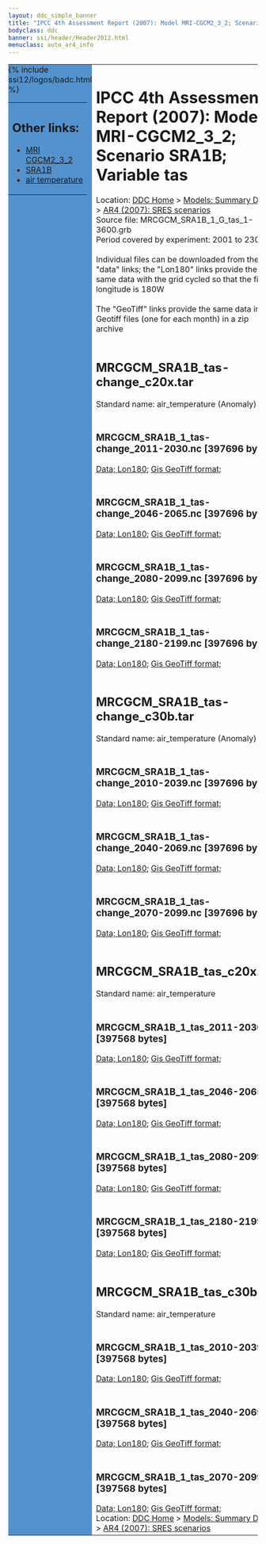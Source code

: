 ```yaml
---
layout: ddc_simple_banner
title: "IPCC 4th Assessment Report (2007): Model MRI-CGCM2_3_2; Scenario SRA1B; Variable tas"
bodyclass: ddc
banner: ssi/header/Header2012.html
menuclass: auto_ar4_info
---
```



<table width="100%" border="0" cellspacing="0" cellpadding="0" style="border-collapse: collapse;">
<tr style="margin:0;padding:0;border:0;">
<td style="margin:0;padding:0;border:0;height:1pt;width:150pt;background:#5492CD;" valign="top" >

<div id="lh-col2" class="auto_ar4_info">
<table class="menumain" bgcolor="#5492CD" cellspacing="0" width="100%" border="0">
<tr><td>
<h2> Other links:</h2>
<ul>
<li><a href="/auto/ar4/model-MRI-CGCM2_3_2.html">MRI<br/>CGCM2_3_2</a></li>
<li><a href="/auto/ar4/scenario-SRA1B.html">SRA1B</a></li>
<li><a href="/auto/ar4/var-air_temperature.html">air temperature</a></li>
</ul>
</td></tr>
{% include ssi12/logos/badc.html %}
</table>
</div>
</td>
<td><h1>IPCC 4th Assessment Report (2007): Model MRI-CGCM2_3_2; Scenario SRA1B; Variable tas</h1>

<!-- Breadcrumb1 -->
<div id="breadcrumb1" align="left">
Location: <a href="/index.html">DDC Home</a> > <a href="/sim/gcm_clim/">Models: Summary Data</a>
> <a href="/sim/gcm_clim/SRES_AR4/index.html">AR4 (2007): SRES scenarios</a>
</div>
<!-- End of Breadcrumb1 -->Source file: MRCGCM_SRA1B_1_G_tas_1-3600.grb
<br/>
Period covered by experiment: 2001 to 2300<br/>
<br/>Individual files can be downloaded from the "data" links; the "Lon180" links provide the same data
         with the grid cycled so that the first longitude is 180W<br/>
<br/>The "GeoTiff" links provide the same data in 12 Geotiff files (one for each month)
          in a zip archive<br/>
<br/><h2>MRCGCM_SRA1B_tas-change_c20x.tar</h2>
Standard name: air_temperature (Anomaly)<br>
<br/><h3>MRCGCM_SRA1B_1_tas-change_2011-2030.nc [397696 bytes]</h3>
<a href="/cgi-bin/downl/ar4_nc/tas/MRCGCM_SRA1B_1_tas-change_2011-2030.nc">Data; </a><a href="/cgi-bin/downl/ar4_nc/tas/MRCGCM_SRA1B_1_tas-change_2011-2030.cyto180.nc"> Lon180</a>; <a href="/cgi-bin/downl/ar4_tif/tas/MRCGCM_SRA1B_1_tas-change_2011-2030.zip">Gis GeoTiff format; </a><br/>
<br/><h3>MRCGCM_SRA1B_1_tas-change_2046-2065.nc [397696 bytes]</h3>
<a href="/cgi-bin/downl/ar4_nc/tas/MRCGCM_SRA1B_1_tas-change_2046-2065.nc">Data; </a><a href="/cgi-bin/downl/ar4_nc/tas/MRCGCM_SRA1B_1_tas-change_2046-2065.cyto180.nc"> Lon180</a>; <a href="/cgi-bin/downl/ar4_tif/tas/MRCGCM_SRA1B_1_tas-change_2046-2065.zip">Gis GeoTiff format; </a><br/>
<br/><h3>MRCGCM_SRA1B_1_tas-change_2080-2099.nc [397696 bytes]</h3>
<a href="/cgi-bin/downl/ar4_nc/tas/MRCGCM_SRA1B_1_tas-change_2080-2099.nc">Data; </a><a href="/cgi-bin/downl/ar4_nc/tas/MRCGCM_SRA1B_1_tas-change_2080-2099.cyto180.nc"> Lon180</a>; <a href="/cgi-bin/downl/ar4_tif/tas/MRCGCM_SRA1B_1_tas-change_2080-2099.zip">Gis GeoTiff format; </a><br/>
<br/><h3>MRCGCM_SRA1B_1_tas-change_2180-2199.nc [397696 bytes]</h3>
<a href="/cgi-bin/downl/ar4_nc/tas/MRCGCM_SRA1B_1_tas-change_2180-2199.nc">Data; </a><a href="/cgi-bin/downl/ar4_nc/tas/MRCGCM_SRA1B_1_tas-change_2180-2199.cyto180.nc"> Lon180</a>; <a href="/cgi-bin/downl/ar4_tif/tas/MRCGCM_SRA1B_1_tas-change_2180-2199.zip">Gis GeoTiff format; </a><br/>
<br/><h2>MRCGCM_SRA1B_tas-change_c30b.tar</h2>
Standard name: air_temperature (Anomaly)<br>
<br/><h3>MRCGCM_SRA1B_1_tas-change_2010-2039.nc [397696 bytes]</h3>
<a href="/cgi-bin/downl/ar4_nc/tas/MRCGCM_SRA1B_1_tas-change_2010-2039.nc">Data; </a><a href="/cgi-bin/downl/ar4_nc/tas/MRCGCM_SRA1B_1_tas-change_2010-2039.cyto180.nc"> Lon180</a>; <a href="/cgi-bin/downl/ar4_tif/tas/MRCGCM_SRA1B_1_tas-change_2010-2039.zip">Gis GeoTiff format; </a><br/>
<br/><h3>MRCGCM_SRA1B_1_tas-change_2040-2069.nc [397696 bytes]</h3>
<a href="/cgi-bin/downl/ar4_nc/tas/MRCGCM_SRA1B_1_tas-change_2040-2069.nc">Data; </a><a href="/cgi-bin/downl/ar4_nc/tas/MRCGCM_SRA1B_1_tas-change_2040-2069.cyto180.nc"> Lon180</a>; <a href="/cgi-bin/downl/ar4_tif/tas/MRCGCM_SRA1B_1_tas-change_2040-2069.zip">Gis GeoTiff format; </a><br/>
<br/><h3>MRCGCM_SRA1B_1_tas-change_2070-2099.nc [397696 bytes]</h3>
<a href="/cgi-bin/downl/ar4_nc/tas/MRCGCM_SRA1B_1_tas-change_2070-2099.nc">Data; </a><a href="/cgi-bin/downl/ar4_nc/tas/MRCGCM_SRA1B_1_tas-change_2070-2099.cyto180.nc"> Lon180</a>; <a href="/cgi-bin/downl/ar4_tif/tas/MRCGCM_SRA1B_1_tas-change_2070-2099.zip">Gis GeoTiff format; </a><br/>
<br/><h2>MRCGCM_SRA1B_tas_c20x.tar</h2>
Standard name: air_temperature<br>
<br/><h3>MRCGCM_SRA1B_1_tas_2011-2030.nc [397568 bytes]</h3>
<a href="/cgi-bin/downl/ar4_nc/tas/MRCGCM_SRA1B_1_tas_2011-2030.nc">Data; </a><a href="/cgi-bin/downl/ar4_nc/tas/MRCGCM_SRA1B_1_tas_2011-2030.cyto180.nc"> Lon180</a>; <a href="/cgi-bin/downl/ar4_tif/tas/MRCGCM_SRA1B_1_tas_2011-2030.zip">Gis GeoTiff format; </a><br/>
<br/><h3>MRCGCM_SRA1B_1_tas_2046-2065.nc [397568 bytes]</h3>
<a href="/cgi-bin/downl/ar4_nc/tas/MRCGCM_SRA1B_1_tas_2046-2065.nc">Data; </a><a href="/cgi-bin/downl/ar4_nc/tas/MRCGCM_SRA1B_1_tas_2046-2065.cyto180.nc"> Lon180</a>; <a href="/cgi-bin/downl/ar4_tif/tas/MRCGCM_SRA1B_1_tas_2046-2065.zip">Gis GeoTiff format; </a><br/>
<br/><h3>MRCGCM_SRA1B_1_tas_2080-2099.nc [397568 bytes]</h3>
<a href="/cgi-bin/downl/ar4_nc/tas/MRCGCM_SRA1B_1_tas_2080-2099.nc">Data; </a><a href="/cgi-bin/downl/ar4_nc/tas/MRCGCM_SRA1B_1_tas_2080-2099.cyto180.nc"> Lon180</a>; <a href="/cgi-bin/downl/ar4_tif/tas/MRCGCM_SRA1B_1_tas_2080-2099.zip">Gis GeoTiff format; </a><br/>
<br/><h3>MRCGCM_SRA1B_1_tas_2180-2199.nc [397568 bytes]</h3>
<a href="/cgi-bin/downl/ar4_nc/tas/MRCGCM_SRA1B_1_tas_2180-2199.nc">Data; </a><a href="/cgi-bin/downl/ar4_nc/tas/MRCGCM_SRA1B_1_tas_2180-2199.cyto180.nc"> Lon180</a>; <a href="/cgi-bin/downl/ar4_tif/tas/MRCGCM_SRA1B_1_tas_2180-2199.zip">Gis GeoTiff format; </a><br/>
<br/><h2>MRCGCM_SRA1B_tas_c30b.tar</h2>
Standard name: air_temperature<br>
<br/><h3>MRCGCM_SRA1B_1_tas_2010-2039.nc [397568 bytes]</h3>
<a href="/cgi-bin/downl/ar4_nc/tas/MRCGCM_SRA1B_1_tas_2010-2039.nc">Data; </a><a href="/cgi-bin/downl/ar4_nc/tas/MRCGCM_SRA1B_1_tas_2010-2039.cyto180.nc"> Lon180</a>; <a href="/cgi-bin/downl/ar4_tif/tas/MRCGCM_SRA1B_1_tas_2010-2039.zip">Gis GeoTiff format; </a><br/>
<br/><h3>MRCGCM_SRA1B_1_tas_2040-2069.nc [397568 bytes]</h3>
<a href="/cgi-bin/downl/ar4_nc/tas/MRCGCM_SRA1B_1_tas_2040-2069.nc">Data; </a><a href="/cgi-bin/downl/ar4_nc/tas/MRCGCM_SRA1B_1_tas_2040-2069.cyto180.nc"> Lon180</a>; <a href="/cgi-bin/downl/ar4_tif/tas/MRCGCM_SRA1B_1_tas_2040-2069.zip">Gis GeoTiff format; </a><br/>
<br/><h3>MRCGCM_SRA1B_1_tas_2070-2099.nc [397568 bytes]</h3>
<a href="/cgi-bin/downl/ar4_nc/tas/MRCGCM_SRA1B_1_tas_2070-2099.nc">Data; </a><a href="/cgi-bin/downl/ar4_nc/tas/MRCGCM_SRA1B_1_tas_2070-2099.cyto180.nc"> Lon180</a>; <a href="/cgi-bin/downl/ar4_tif/tas/MRCGCM_SRA1B_1_tas_2070-2099.zip">Gis GeoTiff format; </a><br/>
<!-- Breadcrumb2 -->
<div id="breadcrumb2" align="left">
Location: <a href="/index.html">DDC Home</a> > <a href="/sim/gcm_clim/">Models: Summary Data</a>
> <a href="/sim/gcm_clim/SRES_AR4/index.html">AR4 (2007): SRES scenarios</a>
</div>
<!-- End of Breadcrumb2 --></td></tr></table>
